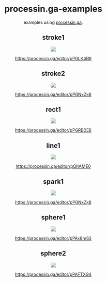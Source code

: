 <div align="center">
  <h1>processin.ga-examples</h1>
  <p>examples using <a href="https://processin.ga/">processin.ga</a>.</p>
  <article>
    <h2>stroke1</h2>
    <img src="https://github.com/shgtkshruch/processin.ga-examples/blob/master/screenshots/stroke1.png?raw=true">
    <p><a href="https://processin.ga/editor/pPGLK4B9">https://processin.ga/editor/pPGLK4B9</a></p>
  </article>
  <article>
    <h2>stroke2</h2>
    <img src="https://github.com/shgtkshruch/processin.ga-examples/blob/master/screenshots/stroke2.png?raw=true">
    <p><a href="https://processin.ga/editor/pPGNxZk8">https://processin.ga/editor/pPGNxZk8</a></p>
  </article>
  <article>
    <h2>rect1</h2>
    <img src="https://github.com/shgtkshruch/processin.ga-examples/blob/master/screenshots/rect1.jpg?raw=true">
    <p><a href="https://processin.ga/editor/pPGRB0E8">https://processin.ga/editor/pPGRB0E8</a></p>
  </article>
  <article>
    <h2>line1</h2>
    <img src="https://github.com/shgtkshruch/processin.ga-examples/blob/master/screenshots/line1.png?raw=true">
    <p><a href="https://processin.ga/editor/pQItAME0">https://processin.ga/editor/pQItAME0</a></p>
  </article>
  <article>
    <h2>spark1</h2>
    <img src="https://github.com/shgtkshruch/processin.ga-examples/blob/master/screenshots/spark1.png?raw=true">
    <p><a href="https://processin.ga/editor/pPGNxZk8">https://processin.ga/editor/pPGNxZk8</a></p>
  </article>
  <article>
    <h2>sphere1</h2>
    <img src="https://github.com/shgtkshruch/processin.ga-examples/blob/master/screenshots/sphere1.png?raw=true">
    <p><a href="https://processin.ga/editor/pPAx8m63">https://processin.ga/editor/pPAx8m63</a></p>
  </article>
   <article>
    <h2>sphere2</h2>
    <img src="https://github.com/shgtkshruch/processin.ga-examples/blob/master/screenshots/sphere2.png?raw=true">
    <p><a href="https://processin.ga/editor/pPAFTXG4">https://processin.ga/editor/pPAFTXG4</a></p>
  </article>
</div>
